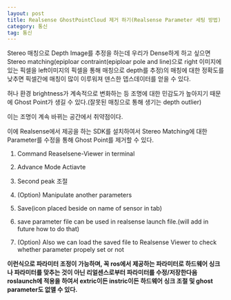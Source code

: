 ```yaml
---
layout: post
title: Realsense GhostPointCloud 제거 하기(Realsense Parameter 세팅 방법)
category: 통신
tag: 통신
---
```


Stereo 매칭으로 Depth Image를 추정을 하는데 우리가 Dense하게 하고 싶으면 Stereo matching(epiploar contraint(epiploar pole and line)으로 right 이미지에 있는 픽셀을 left이미지의 픽셀을 통해 매칭으로 depth를 추정)의 매칭에 대한 정확도를 낮추면 픽셀간에 매칭이 많이 이루워져 덴스한 뎁스데이터를 얻을 수 있다.

허나 환경 brightness가 계속적으로 변화하는 등 조명에 대한 민감도가 높아지기 때문에 Ghost Point가 생길 수 있다.(잘못된 매칭으로 통해 생기는 depth outlier)

이는 조명이 계속 바뀌는 공간에서 취약점이다.

이에 Realsense에서 제공을 하는 SDK를 설치하여서 Stereo Matching에 대한 Parameter를 수정을 통해 Ghost Point를 제거할 수 있다.

1. Command Reaselsene-Viewer in terminal

2. Advance Mode Actiavte

3. Second peak 조절

4. (Option) Manipulate another parameters

5. Save(icon placed beside on name of sensor in tab)

6. save parameter file can be used in realsense launch file.(will add in future how to do that)

7. (Option) Also we can load the saved file to Realsense Viewer to check whether parameter propely set or not



**이런식으로 파라미터 조정이 가능하며, 꼭 ros에서 제공하는 파라미터로 하드웨어 싱크나 파라미터를 맞추는 것이 아닌 리얼센스로부터 파라미터를 수정/저장한다음 roslaunch에 적용을 하여서 extric이든 instric이든 하드웨어 싱크 조절 및 ghost parameter도 없앨 수 있다.**
